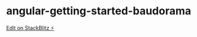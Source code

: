 # angular-getting-started-baudorama

[Edit on StackBlitz ⚡️](https://stackblitz.com/edit/angular-getting-started-baudorama)